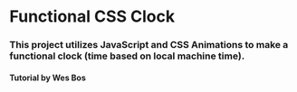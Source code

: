 # Functional CSS Clock

### This project utilizes JavaScript and CSS Animations to make a functional clock (time based on local machine time).

#### Tutorial by Wes Bos
